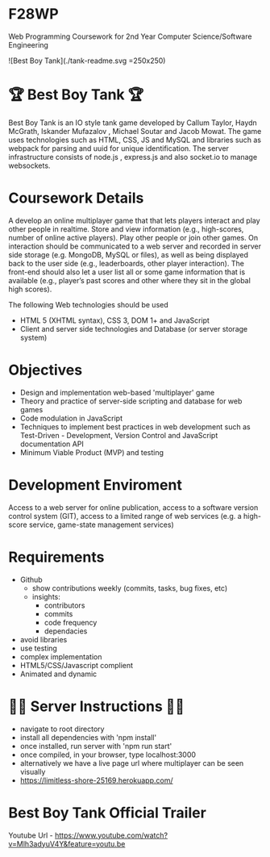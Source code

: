 # F28WP
Web Programming Coursework for 2nd Year Computer Science/Software Engineering

![Best Boy Tank](./tank-readme.svg =250x250)

# :trophy: Best Boy Tank :trophy:

Best Boy Tank is an IO style tank game developed by Callum Taylor, Haydn McGrath, Iskander Mufazalov
, Michael Soutar and Jacob Mowat. The game uses technologies such as HTML, CSS, JS and MySQL and libraries
such as webpack for parsing and uuid for unique identification. The server infrastructure consists of node.js
, express.js and also socket.io to manage websockets.

# Coursework Details
A develop an online multiplayer game that that lets players interact and play other people in realtime. Store and view information (e.g., high-scores, number of online active players). Play other
people or join other games. On interaction should be communicated to a web server and recorded in
server side storage (e.g. MongoDB, MySQL or files), as well as being displayed back to the user side
(e.g., leaderboards, other player interaction). The front-end should also let a user list all or some
game information that is available (e.g., player’s past scores and other where they sit in the global
high scores).

The following Web technologies should be used
- HTML 5 (XHTML syntax), CSS 3, DOM 1+ and JavaScript
- Client and server side technologies and Database (or server storage system)


# Objectives
- Design and implementation web-based 'multiplayer' game
- Theory and practice of server-side scripting and database for web games
- Code modulation in JavaScript
- Techniques to implement best practices in web development such as Test-Driven -
Development, Version Control and JavaScript documentation API
- Minimum Viable Product (MVP) and testing

# Development Enviroment
Access to a web server for online publication, access to a software version control system (GIT),
access to a limited range of web services (e.g. a high-score service, game-state management
services)

# Requirements
- Github
  + show contributions weekly (commits, tasks, bug fixes, etc)
  + insights:
	- contributors
	- commits
	- code frequency
	- dependacies
- avoid libraries
- use testing
- complex implementation
- HTML5/CSS/Javascript complient
- Animated and dynamic

# :man_scientist: Server Instructions :man_scientist:

- navigate to root directory
- install all dependencies with 'npm install'
- once installed, run server with 'npm run start'
- once compiled, in your browser, type localhost:3000
- alternatively we have a live page url where multiplayer can be seen visually
- https://limitless-shore-25169.herokuapp.com/

# Best Boy Tank Official Trailer

Youtube Url - https://www.youtube.com/watch?v=Mlh3adyuV4Y&feature=youtu.be
